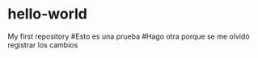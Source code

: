 # hello-world
My first repository
#Esto es una prueba
#Hago otra porque se me olvidó registrar los cambios
